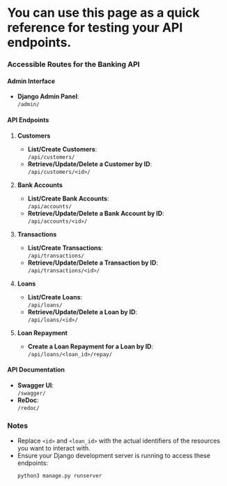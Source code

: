 # You can use this page as a quick reference for testing your API endpoints.
### Accessible Routes for the Banking API

#### Admin Interface
- **Django Admin Panel**:  
  `/admin/`

#### API Endpoints

1. **Customers**
   - **List/Create Customers**:  
     `/api/customers/`
   - **Retrieve/Update/Delete a Customer by ID**:  
     `/api/customers/<id>/`

2. **Bank Accounts**
   - **List/Create Bank Accounts**:  
     `/api/accounts/`
   - **Retrieve/Update/Delete a Bank Account by ID**:  
     `/api/accounts/<id>/`

3. **Transactions**
   - **List/Create Transactions**:  
     `/api/transactions/`
   - **Retrieve/Update/Delete a Transaction by ID**:  
     `/api/transactions/<id>/`

4. **Loans**
   - **List/Create Loans**:  
     `/api/loans/`
   - **Retrieve/Update/Delete a Loan by ID**:  
     `/api/loans/<id>/`

5. **Loan Repayment**
   - **Create a Loan Repayment for a Loan by ID**:  
     `/api/loans/<loan_id>/repay/`

#### API Documentation
- **Swagger UI**:  
  `/swagger/`
- **ReDoc**:  
  `/redoc/`

### Notes
- Replace `<id>` and `<loan_id>` with the actual identifiers of the resources you want to interact with.
- Ensure your Django development server is running to access these endpoints:
  ```bash
  python3 manage.py runserver
  ``` 

